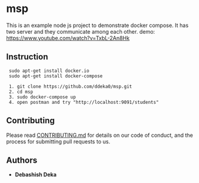 # msp

This is an example node js project to demonstrate docker compose. It has two server and they communicate among each other.
demo: https://www.youtube.com/watch?v=TxbL-2An8Hk
## Instruction

     sudo apt-get install docker.io
     sudo apt-get install docker-compose
     
     1. git clone https://github.com/ddeka0/msp.git
     2. cd msp
     3. sudo docker-compose up
     4. open postman and try "http://localhost:9091/students"

## Contributing

Please read [CONTRIBUTING.md](https://gist.github.com/PurpleBooth/b24679402957c63ec426) for details on our code of conduct, and the process for submitting pull requests to us.

## Authors

* **Debashish Deka** 
